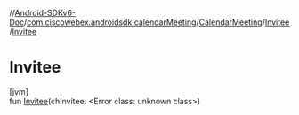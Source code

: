 //[Android-SDKv6-Doc](../../../../index.md)/[com.ciscowebex.androidsdk.calendarMeeting](../../index.md)/[CalendarMeeting](../index.md)/[Invitee](index.md)/[Invitee](-invitee.md)

# Invitee

[jvm]\
fun [Invitee](-invitee.md)(chInvitee: &lt;Error class: unknown class&gt;)
